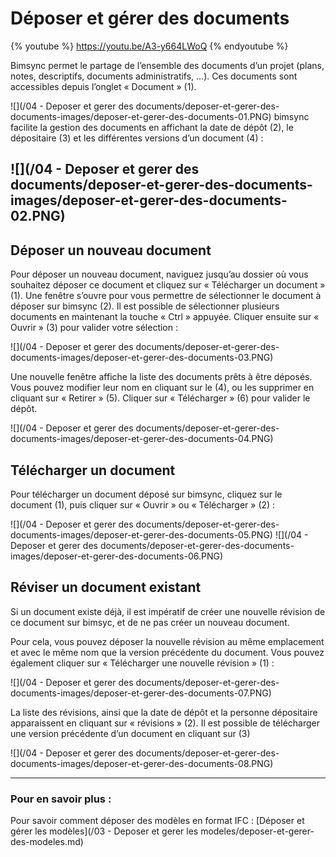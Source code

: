 # Déposer et gérer des documents

{% youtube %}
https://youtu.be/A3-y664LWoQ
{% endyoutube %}

Bimsync permet le partage de l’ensemble des documents d’un projet \(plans, notes, descriptifs, documents administratifs, …\). Ces documents sont accessibles depuis l’onglet « Document » \(1\).

![](/04 - Deposer et gerer des documents/deposer-et-gerer-des-documents-images/deposer-et-gerer-des-documents-01.PNG)
bimsync facilite la gestion des documents en affichant la date de dépôt \(2\), le dépositaire \(3\) et les différentes versions d’un document \(4\) :

## ![](/04 - Deposer et gerer des documents/deposer-et-gerer-des-documents-images/deposer-et-gerer-des-documents-02.PNG)

## Déposer un nouveau document

Pour déposer un nouveau document, naviguez jusqu’au dossier où vous souhaitez déposer ce document et cliquez sur « Télécharger un document » \(1\). Une fenêtre s’ouvre pour vous permettre de sélectionner le document à déposer sur bimsync \(2\). Il est possible de sélectionner plusieurs documents en maintenant la touche « Ctrl » appuyée. Cliquer ensuite sur « Ouvrir » \(3\) pour valider votre sélection :

![](/04 - Deposer et gerer des documents/deposer-et-gerer-des-documents-images/deposer-et-gerer-des-documents-03.PNG)

Une nouvelle fenêtre affiche la liste des documents prêts à être déposés. Vous pouvez modifier leur nom en cliquant sur le   \(4\), ou les supprimer en cliquant sur « Retirer » \(5\). Cliquer sur « Télécharger » \(6\) pour valider le dépôt.

![](/04 - Deposer et gerer des documents/deposer-et-gerer-des-documents-images/deposer-et-gerer-des-documents-04.PNG)

## Télécharger un document

Pour télécharger un document déposé sur bimsync, cliquez sur le document \(1\), puis cliquer sur « Ouvrir » ou « Télécharger » \(2\) :

![](/04 - Deposer et gerer des documents/deposer-et-gerer-des-documents-images/deposer-et-gerer-des-documents-05.PNG)
![](/04 - Deposer et gerer des documents/deposer-et-gerer-des-documents-images/deposer-et-gerer-des-documents-06.PNG)

## Réviser un document existant

Si un document existe déjà, il est impératif de créer une nouvelle révision de ce document sur bimsyc, et de ne pas créer un nouveau document.

Pour cela, vous pouvez déposer la nouvelle révision au même emplacement et avec le même nom que la version précédente du document. Vous pouvez également cliquer sur « Télécharger une nouvelle révision » \(1\) :

![](/04 - Deposer et gerer des documents/deposer-et-gerer-des-documents-images/deposer-et-gerer-des-documents-07.PNG)

La liste des révisions, ainsi que la date de dépôt et la personne dépositaire apparaissent en cliquant sur « révisions » \(2\). Il est possible de télécharger une version précédente d’un document en cliquant sur  \(3\)

![](/04 - Deposer et gerer des documents/deposer-et-gerer-des-documents-images/deposer-et-gerer-des-documents-08.PNG)

---

### Pour en savoir plus :

Pour savoir comment déposer des modèles en format IFC : [Déposer et gérer les modèles](/03 - Deposer et gerer les modeles/deposer-et-gerer-des-modeles.md)


